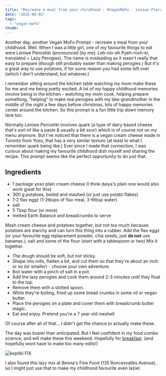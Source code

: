```yaml
---
title: "Recreate a meal from your childhood - #VeganMoFo - Leniwe Pieroshki"
date: "2015-09-03"
tags:
  - "vegan-mofo"
thumb:
---
```


Another day, another Vegan MoFo Prompt - recreate a meal from your childhood. Well. When I was a little girl, one of my favourite things to eat were Leniwe Peiroshki (pronounced \[by me\]: Leh-niv-eh Pyeh-rosh-ki, translated = Lazy Perogies). The name is misleading as it wasn't really that easy to prepare (though still probably easier than making perogies.) But it's a great way to use potatoes, if for some reason you had some left over (which I don't understand, but whatever.)

I remember sitting around the kitchen table watching my mom make these for me and me being pretty excited. A lot of my happy childhood memories involve being in the kitchen - watching my mom cook, helping prepare something, "helping" to make real perogies with my late-grandmother in the middle of the night a few days before christmas, lots of happy memories center around the kitchen. So this prompt is a fun little trip down memory lane too.

Normally Leniwe Peiroshki involves quark (a type of dairy based cheese that's sort of like a paste & usually a bit sour) which is of course not on my menu anymore. But I've noticed that there is a vegan cream cheese made in Toronto from Yoso, that has a very similar texture (at least to what I remember quark being like.) Ever since I made that connection, I was curious about making my favourite childhood dish myself and sharing the recipe. This prompt seems like the perfect opportunity to do just that.

## Ingredients

- 1 package yoso plain cream cheese (I think daiya's plain one would also work great for this)
- 300 g potatoes, boiled and mashed (or just use potato flakes)
- 1-2 flax eggz (1-2tbsps of flax meal, 3-6tbsp water)
- salt
- 5 Tbsp flour (or more)
- melted Earth Balance and breadcrumbs to serve

Mash cream cheese and potatoes together, but not too much because potatoes are starchy and can turn this thing into a rubber. Add the flax eggz (or your favourite egg replacement powder, chia seeds, just **do not** use bananas.), salt and some of the flour (start with a tablespoon or two) Mix it together.

- The dough should be soft, but not sticky.
- Shape into rolls, flatten a bit, and cut them so that they're about an inch or so (or smaller) - choose your own adventure.
- Boil water with a pinch of salt in a pot.
- Add the lazy perogies and cook them around 2-3 minutes until they float to the top.
- Remove them with a slotted spoon.
- While they're boiling, fried up some bread crumbs in some oil or vegan butter.
- Place the perogies on a plate and cover them with breadcrumb butter magic.
- Eat and enjoy. Pretend you're a 7 year old meshell.

Of course after all of that... I didn't get the chance to actually make these.

The day was busier than anticipated. But I feel confident in my food combo science, and will make these this weekend. Hopefully for [breakfast](http://meshell.ca/blog/breakfast-when-youre-bad-at-breakfast/). (and hopefully wont have to make too many edits!)

![kopitki FIX](images/kopitki-FIX.jpeg)

I also found this lazy mix at Benna's Fine Food (135 Roncesvalles Avenue), so I might just use that to make my childhood favourite even lazier.
